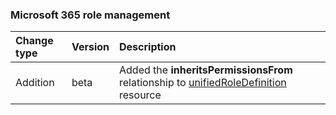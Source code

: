 ### Microsoft 365 role management

| **Change type** | **Version** | **Description** |
|:---|:---|:---|
|Addition|beta|Added the **inheritsPermissionsFrom** relationship to [unifiedRoleDefinition](/graph/api/resources/unifiedRoleDefinition?view=graph-rest-beta) resource|
